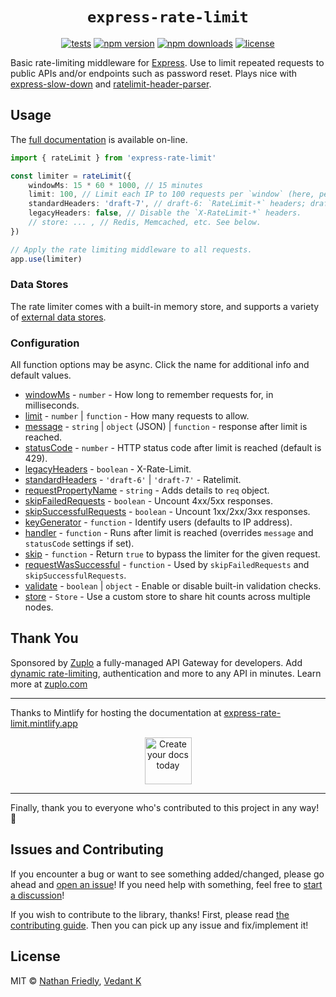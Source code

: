 <h1 align="center"> <code>express-rate-limit</code> </h1>

<div align="center">

[![tests](https://img.shields.io/github/actions/workflow/status/express-rate-limit/express-rate-limit/ci.yaml)](https://github.com/express-rate-limit/express-rate-limit/actions/workflows/ci.yaml)
[![npm version](https://img.shields.io/npm/v/express-rate-limit.svg)](https://npmjs.org/package/express-rate-limit 'View this project on NPM')
[![npm downloads](https://img.shields.io/npm/dm/express-rate-limit)](https://www.npmjs.com/package/express-rate-limit)
[![license](https://img.shields.io/npm/l/express-rate-limit)](license.md)

</div>

Basic rate-limiting middleware for [Express](http://expressjs.com/). Use to
limit repeated requests to public APIs and/or endpoints such as password reset.
Plays nice with
[express-slow-down](https://www.npmjs.com/package/express-slow-down) and
[ratelimit-header-parser](https://www.npmjs.com/package/ratelimit-header-parser).

## Usage

The [full documentation](https://express-rate-limit.mintlify.app/overview) is
available on-line.

```ts
import { rateLimit } from 'express-rate-limit'

const limiter = rateLimit({
	windowMs: 15 * 60 * 1000, // 15 minutes
	limit: 100, // Limit each IP to 100 requests per `window` (here, per 15 minutes).
	standardHeaders: 'draft-7', // draft-6: `RateLimit-*` headers; draft-7: combined `RateLimit` header
	legacyHeaders: false, // Disable the `X-RateLimit-*` headers.
	// store: ... , // Redis, Memcached, etc. See below.
})

// Apply the rate limiting middleware to all requests.
app.use(limiter)
```

### Data Stores

The rate limiter comes with a built-in memory store, and supports a variety of
[external data stores](https://express-rate-limit.mintlify.app/reference/stores).

### Configuration

All function options may be async. Click the name for additional info and
default values.

- [windowMs](https://express-rate-limit.mintlify.app/reference/configuration#windowms) -
  `number` - How long to remember requests for, in milliseconds.
- [limit](https://express-rate-limit.mintlify.app/reference/configuration#limit) -
  `number` | `function` - How many requests to allow.
- [message](https://express-rate-limit.mintlify.app/reference/configuration#message) -
  `string` | `object` (JSON) | `function` - response after limit is reached.
- [statusCode](https://express-rate-limit.mintlify.app/reference/configuration#statuscode) -
  `number` - HTTP status code after limit is reached (default is 429).
- [legacyHeaders](https://express-rate-limit.mintlify.app/reference/configuration#legacyheaders) -
  `boolean` - X-Rate-Limit.
- [standardHeaders](https://express-rate-limit.mintlify.app/reference/configuration#standardheaders) -
  `'draft-6'` | `'draft-7'` - Ratelimit.
- [requestPropertyName](https://express-rate-limit.mintlify.app/reference/configuration#requestpropertyname) -
  `string` - Adds details to `req` object.
- [skipFailedRequests](https://express-rate-limit.mintlify.app/reference/configuration#skipfailedrequests) -
  `boolean` - Uncount 4xx/5xx responses.
- [skipSuccessfulRequests](https://express-rate-limit.mintlify.app/reference/configuration#skipsuccessfulrequests) -
  `boolean` - Uncount 1xx/2xx/3xx responses.
- [keyGenerator](https://express-rate-limit.mintlify.app/reference/configuration#keygenerator) -
  `function` - Identify users (defaults to IP address).
- [handler](https://express-rate-limit.mintlify.app/reference/configuration#handler) -
  `function` - Runs after limit is reached (overrides `message` and `statusCode`
  settings if set).
- [skip](https://express-rate-limit.mintlify.app/reference/configuration#skip) -
  `function` - Return `true` to bypass the limiter for the given request.
- [requestWasSuccessful](https://express-rate-limit.mintlify.app/reference/configuration#requestwassuccessful) -
  `function` - Used by `skipFailedRequests` and `skipSuccessfulRequests`.
- [validate](https://express-rate-limit.mintlify.app/reference/configuration#validate) -
  `boolean` | `object` - Enable or disable built-in validation checks.
- [store](https://express-rate-limit.mintlify.app/reference/configuration#store) -
  `Store` - Use a custom store to share hit counts across multiple nodes.

## Thank You

Sponsored by [Zuplo](https://zuplo.link/express-rate-limit) a fully-managed API
Gateway for developers. Add
[dynamic rate-limiting](https://zuplo.link/dynamic-rate-limiting),
authentication and more to any API in minutes. Learn more at
[zuplo.com](https://zuplo.link/express-rate-limit)

---

Thanks to Mintlify for hosting the documentation at
[express-rate-limit.mintlify.app](https://express-rate-limit.mintlify.app)

<p align="center">
	<a href="https://mintlify.com/?utm_campaign=devmark&utm_medium=readme&utm_source=express-rate-limit">
		<img height="75" src="https://devmark-public-assets.s3.us-west-2.amazonaws.com/sponsorships/mintlify.svg" alt="Create your docs today">
	</a>
</p>

---

Finally, thank you to everyone who's contributed to this project in any way! 🫶

## Issues and Contributing

If you encounter a bug or want to see something added/changed, please go ahead
and
[open an issue](https://github.com/nfriexpress-rate-limitedly/express-rate-limit/issues/new)!
If you need help with something, feel free to
[start a discussion](https://github.com/express-rate-limit/express-rate-limit/discussions/new)!

If you wish to contribute to the library, thanks! First, please read
[the contributing guide](https://express-rate-limit.mintlify.app/docs/guides/contributing.mdx).
Then you can pick up any issue and fix/implement it!

## License

MIT © [Nathan Friedly](http://nfriedly.com/),
[Vedant K](https://github.com/gamemaker1)
